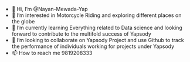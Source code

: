 - 👋 Hi, I’m @Nayan-Mewada-Yap
- 👀 I’m interested in Motorcycle Riding and exploring different places on the globe
- 🌱 I’m currently learning Everything related to Data science and looking forward to contribute to the multifold success of Yapsody
- 💞️ I’m looking to collaborate on Yapsody Project and use Github to track the performance of individuals working for projects under Yapsody
- 📫 How to reach me 9819208333

<!---
Nayan-Mewada-Yap/Nayan-Mewada-Yap is a ✨ special ✨ repository because its `README.md` (this file) appears on your GitHub profile.
You can click the Preview link to take a look at your changes.
--->
